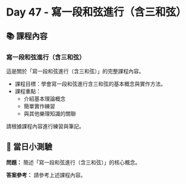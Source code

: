 # Day 47 - 寫一段和弦進行（含三和弦）

## 📚 課程內容

### 寫一段和弦進行（含三和弦）

這是關於「寫一段和弦進行（含三和弦）」的完整課程內容。

- 課程目標：學會寫一段和弦進行含三和弦的基本概念與實作方法。
- 課程重點：
  - 介紹基本理論概念
  - 簡單實作練習
  - 與其他樂理知識的關聯

請根據課程內容進行練習與筆記。

## 🎯 當日小測驗

**問題：** 簡述「寫一段和弦進行（含三和弦）」的核心概念。

**答案參考：** 請參考上述課程內容。